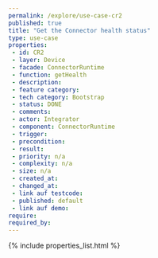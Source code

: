 ```yaml
---
permalink: /explore/use-case-cr2
published: true
title: "Get the Connector health status"
type: use-case
properties:
 - id: CR2
 - layer: Device
 - facade: ConnectorRuntime
 - function: getHealth
 - description: 
 - feature category: 
 - tech category: Bootstrap
 - status: DONE
 - comments: 
 - actor: Integrator
 - component: ConnectorRuntime
 - trigger: 
 - precondition: 
 - result: 
 - priority: n/a
 - complexity: n/a
 - size: n/a
 - created_at: 
 - changed_at: 
 - link auf testcode: 
 - published: default
 - link auf demo: 
require:
required_by:
---
```

{% include properties_list.html %}
